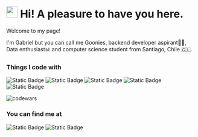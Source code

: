  # <img src="https://camo.githubusercontent.com/ee9d678a838fdc800a7b1449bae75552c13bfa5afeb275eb6b315e02499c8ba0/68747470733a2f2f656d6f6a69732e736c61636b6d6f6a69732e636f6d2f656d6f6a69732f696d616765732f313533313834393433302f343234362f626c6f622d73756e676c61737365732e6769663f31353331383439343330" width="30">  Hi! A pleasure to have you here.

 <p>Welcome to my page!</p>
<p>I'm Gabriel but you can call me Goonies, backend developer aspirant👨‍💻, Data enthusiast📊 and computer science student from  Santiago, Chile 🇨🇱.</p>

<h3>Things I code with</h3>

![Static Badge](https://img.shields.io/badge/git-logo?style=for-the-badge&logo=git&logoSize=40&color=black)
![Static Badge](https://img.shields.io/badge/html-logo?style=for-the-badge&logo=HTML5&logoSize=40&color=black)
![Static Badge](https://img.shields.io/badge/css-logo?style=for-the-badge&logo=css3&logoColor=blue&logoSize=40&color=black)
![Static Badge](https://img.shields.io/badge/sqlite-logo?style=for-the-badge&logo=sqlite&logoColor=blue&color=black)
![Static Badge](https://img.shields.io/badge/Python-logo?style=for-the-badge&logo=python&color=black)

![codewars](https://www.codewars.com/users/mrGoonies/badges/large)

<h3>You can find me at</h3>

![Static Badge](https://img.shields.io/badge/linkedin-logo?style=for-the-badge&logo=linkedin&logoColor=blue&color=black&link=https%3A%2F%2Fwww.linkedin.com%2Fin%2Fgmunozcastro%2F)
![Static Badge](https://img.shields.io/badge/medium-logo?style=for-the-badge&logo=medium&color=black&link=https%3A%2F%2Fmedium.com%2F%40munozgoonies)
